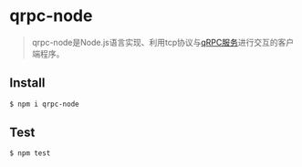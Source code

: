 qrpc-node
==========================================

>  qrpc-node是Node.js语言实现、利用tcp协议与[qRPC服务](https://github.com/zhiqiangxu/qrpc)进行交互的客户端程序。


Install
-------------

```sh
$ npm i qrpc-node
```

Test
-------------

```sh
$ npm test
```

